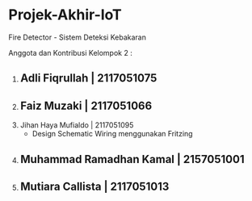 # Projek-Akhir-IoT

Fire Detector - Sistem Deteksi Kebakaran

Anggota dan Kontribusi Kelompok 2 :
1. Adli Fiqrullah | 2117051075
   - 
3. Faiz Muzaki | 2117051066
   -
5. Jihan Haya Mufialdo | 2117051095
   - Design Schematic Wiring menggunakan Fritzing
7. Muhammad Ramadhan Kamal | 2157051001
   -
9. Mutiara Callista | 2117051013
   - 
